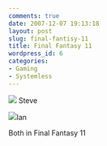 ```yaml
---
comments: true
date: 2007-12-07 19:13:18
layout: post
slug: final-fantisy-11
title: Final Fantasy 11
wordpress_id: 6
categories:
- Gaming
- Systemless
---
```


![](http://thepathfinders.sytes.net/Pictures_Members/flionheart.jpg) Steve

![](http://thepathfinders.sytes.net/Pictures_Members/Eggbert.jpg)Ian

Both in Final Fantasy 11
